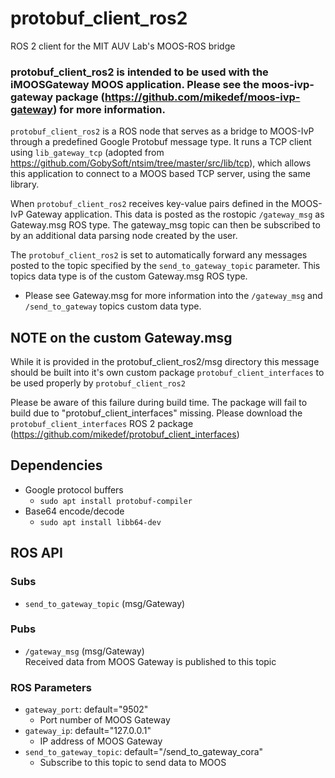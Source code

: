 # protobuf_client_ros2
ROS 2 client for the MIT AUV Lab's MOOS-ROS bridge

### protobuf_client_ros2 is intended to be used with the iMOOSGateway MOOS application. Please see the moos-ivp-gateway package (https://github.com/mikedef/moos-ivp-gateway) for more information.

`protobuf_client_ros2` is a ROS node that serves as a bridge to MOOS-IvP through a predefined Google Protobuf message type. It runs a TCP client using `lib_gateway_tcp` (adopted from https://github.com/GobySoft/ntsim/tree/master/src/lib/tcp), which allows this application to connect to a MOOS based TCP server, using the same library.                                                                             
                                                                                                        
When `protobuf_client_ros2` receives key-value pairs defined in the MOOS-IvP Gateway application. This data is posted as the rostopic `/gateway_msg` as Gateway.msg ROS type. The gateway_msg topic can then be subscribed to by an additional data parsing node created by the user.                 
                                                                                                        
The `protobuf_client_ros2` is set to automatically forward any messages posted to the topic specified by the `send_to_gateway_topic` parameter. This topics data type is of the custom Gateway.msg ROS type.   
                                                                                                        
* Please see Gateway.msg for more information into the `/gateway_msg` and `/send_to_gateway` topics custom data type.

## NOTE on the custom Gateway.msg
While it is provided in the protobuf_client_ros2/msg directory this message should be built into it's own custom package `protobuf_client_interfaces` to be used properly by `protobuf_client_ros2`

Please be aware of this failure during build time. The package will fail to build due to "protobuf_client_interfaces" missing. Please download the `protobuf_client_interfaces` ROS 2 package (https://github.com/mikedef/protobuf_client_interfaces)


## Dependencies
* Google protocol buffers
  * `sudo apt install protobuf-compiler`
* Base64 encode/decode
  * `sudo apt install libb64-dev`

                                                                                                        
## ROS API                                                                                              
                                                                                                        
### Subs                                                                                                
* `send_to_gateway_topic` (msg/Gateway)                                                                 
                                                                                                        
### Pubs                                                                                                
* `/gateway_msg` (msg/Gateway)                                                                          
Received data from MOOS Gateway is published to this topic                                              
                                                                                                        
### ROS Parameters                                                                                      
* `gateway_port`: default="9502"                                                                        
  * Port number of MOOS Gateway                                                                         
* `gateway_ip`:   default="127.0.0.1"                                                                   
  * IP address of MOOS Gateway                                                                          
* `send_to_gateway_topic`: default="/send_to_gateway_cora"                                              
  * Subscribe to this topic to send data to MOOS                                                        
                                                              
